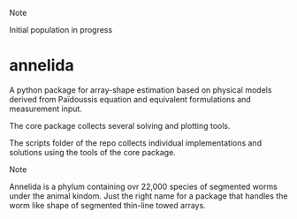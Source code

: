 > [!NOTE]
> Initial population in progress

# annelida

A python package for array-shape estimation based on physical models derived from Païdoussis equation and equivalent formulations
and measurement input.

The core package collects several solving and plotting tools.

The scripts folder of the repo collects individual implementations and solutions using the tools of the core
package.

> [!NOTE]
> Annelida is a phylum containing ovr 22,000 species of segmented worms under the animal kindom. Just the right name 
> for a package that handles the worm like shape of segmented thin-line towed arrays. 